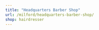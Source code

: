 ```yaml
---
title: "Headquarters Barber Shop"
url: /milford/headquarters-barber-shop/
shop: hairdresser
---
```


